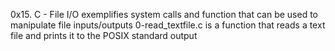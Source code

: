 0x15. C - File I/O exemplifies system calls and function that can be used to manipulate file inputs/outputs
0-read_textfile.c is a function that reads a text file and prints it to the POSIX standard output

